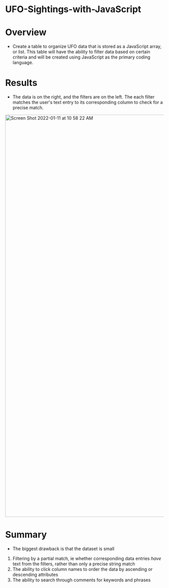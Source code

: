 # UFO-Sightings-with-JavaScript
# Overview
* Create a table to organize UFO data that is stored as a JavaScript array, or list. This table will have the ability to filter data based on certain criteria and will be created using JavaScript as the primary coding language.

# Results
* The data is on the right, and the filters are on the left.  The each filter matches the user's text entry to its corresponding column to check for a precise match.

<img width="1274" alt="Screen Shot 2022-01-11 at 10 58 22 AM" src="https://user-images.githubusercontent.com/38327290/148977068-b91931a3-fadf-45bc-a11f-52e55e81b747.png">



# Summary 
* The biggest drawback is that the dataset is small

1) Filtering by a partial match, ie whether corresponding data entries <i>have</i> text from the filters, rather than only a precise string match
2) The ability to click column names to order the data by ascending or descending attributes
3) The ability to search through comments for keywords and phrases
